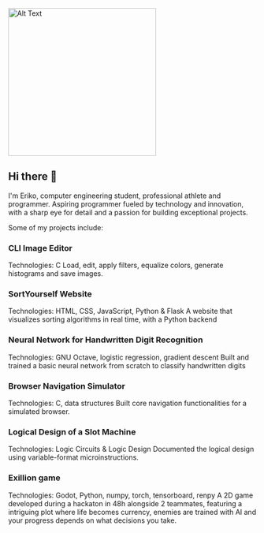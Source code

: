 <img src="https://github.com/user-attachments/assets/2f1e036f-9507-4a75-85d0-140b2f404b72" alt="Alt Text" width="300" height="300">

## Hi there 👋
I'm Eriko, computer engineering student, professional athlete and programmer.
Aspiring programmer fueled by technology and innovation, with a sharp eye for detail 
and a passion for building exceptional projects.

Some of my projects include:

<h3>CLI Image Editor</h3>
Technologies: C
Load, edit, apply filters, equalize colors, generate histograms and save images.

<h3>SortYourself Website</h3>
Technologies: HTML, CSS, JavaScript, Python & Flask
A website that visualizes sorting algorithms in real time, with a Python backend

<h3>Neural Network for Handwritten Digit Recognition</h3>
Technologies: GNU Octave, logistic regression, gradient descent
Built and trained a basic neural network from scratch to classify handwritten digits

<h3>Browser Navigation Simulator</h3>
Technologies: C, data structures
Built core navigation functionalities for a simulated browser.

<h3>Logical Design of a Slot Machine</h3>
Technologies: Logic Circuits & Logic Design
Documented the logical design using variable-format microinstructions.

<h3>Exillion game</h3>
Technologies: Godot, Python, numpy, torch, tensorboard, renpy
A 2D game developed during a hackaton in 48h alongside 2 teammates, featuring
a intriguing plot where life becomes currency, enemies are trained with AI and your
progress depends on what decisions you take.


<!--
**ErikoNitu/ErikoNitu** is a ✨ _special_ ✨ repository because its `README.md` (this file) appears on your GitHub profile.

Here are some ideas to get you started:

- 🔭 I’m currently working on ...
- 🌱 I’m currently learning ...
- 👯 I’m looking to collaborate on ...
- 🤔 I’m looking for help with ...
- 💬 Ask me about ...
- 📫 How to reach me: ...
- 😄 Pronouns: ...
- ⚡ Fun fact: ...
-->
